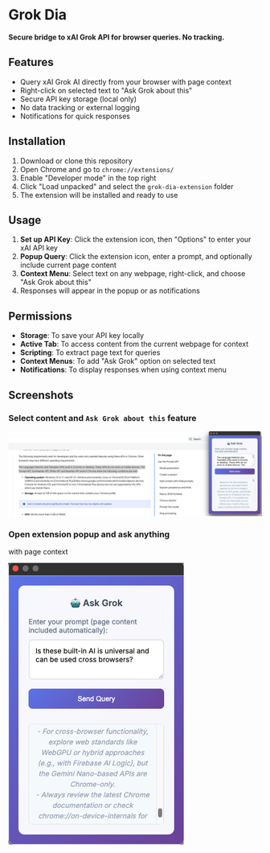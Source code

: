 # Grok Dia

**Secure bridge to xAI Grok API for browser queries. No tracking.**

## Features
- Query xAI Grok AI directly from your browser with page context
- Right-click on selected text to "Ask Grok about this"
- Secure API key storage (local only)
- No data tracking or external logging
- Notifications for quick responses

## Installation
1. Download or clone this repository
2. Open Chrome and go to `chrome://extensions/`
3. Enable "Developer mode" in the top right
4. Click "Load unpacked" and select the `grok-dia-extension` folder
5. The extension will be installed and ready to use

## Usage
1. **Set up API Key**: Click the extension icon, then "Options" to enter your xAI API key
2. **Popup Query**: Click the extension icon, enter a prompt, and optionally include current page content
3. **Context Menu**: Select text on any webpage, right-click, and choose "Ask Grok about this"
4. Responses will appear in the popup or as notifications

## Permissions
- **Storage**: To save your API key locally
- **Active Tab**: To access content from the current webpage for context
- **Scripting**: To extract page text for queries
- **Context Menus**: To add "Ask Grok" option on selected text
- **Notifications**: To display responses when using context menu

## Screenshots

### Select content and `Ask Grok about this` feature

![alt text](grok-context-menu-qa.png)

### Open extension popup and ask anything

with page context

![alt text](grok-popup.png)